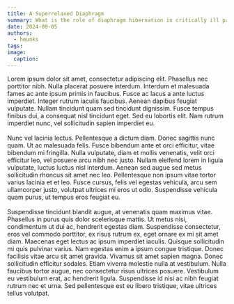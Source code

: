 ```yaml
---
title: A Superrelaxed Diaphragm
summary: What is the role of diaphragm hibernation in critically ill patients?
date: 2024-09-05
authors:
  - heunks
tags:
image:
  caption:
---
```

Lorem ipsum dolor sit amet, consectetur adipiscing elit. Phasellus nec porttitor nibh. Nulla placerat posuere interdum. Interdum et malesuada fames ac ante ipsum primis in faucibus. Fusce ac lacus a ante luctus imperdiet. Integer rutrum iaculis faucibus. Aenean dapibus feugiat vulputate. Nullam tincidunt quam sed tincidunt dignissim. Fusce tempus finibus dui, a consequat nisl tincidunt eget. Sed eu lobortis elit. Nam rutrum imperdiet nunc, vel sollicitudin sapien imperdiet eu.
<br><br>
Nunc vel lacinia lectus. Pellentesque a dictum diam. Donec sagittis nunc quam. Ut ac malesuada felis. Fusce bibendum ante et orci efficitur, vitae bibendum mi fringilla. Nulla vulputate, diam et mollis venenatis, velit orci efficitur leo, vel posuere arcu nibh nec justo. Nullam eleifend lorem in ligula vulputate, luctus luctus nisl interdum. Aenean sed augue sed metus sollicitudin rhoncus sit amet nec leo. Pellentesque non ipsum vitae tortor varius lacinia et et leo. Fusce cursus, felis vel egestas vehicula, arcu sem ullamcorper justo, volutpat ultrices mi eros ut odio. Suspendisse vehicula quam purus, ut tempus eros feugiat eu.
<br><br>
Suspendisse tincidunt blandit augue, at venenatis quam maximus vitae. Phasellus in purus quis dolor scelerisque mattis. Ut metus nisi, condimentum ut dui ac, hendrerit egestas diam. Suspendisse consectetur, eros vel commodo porttitor, ex risus rutrum ex, eget ornare ex mi sit amet diam. Maecenas eget lectus ac ipsum imperdiet iaculis. Quisque sollicitudin mi quis pulvinar varius. Nam egestas enim a ipsum congue tristique. Donec facilisis vitae arcu sit amet gravida. Vivamus sit amet sapien magna. Donec sollicitudin efficitur sodales. Etiam viverra molestie nulla at vestibulum. Nulla faucibus tortor augue, nec consectetur risus ultrices posuere. Vestibulum eu vestibulum erat, ac hendrerit ligula. Suspendisse id nisi ac nibh feugiat rutrum nec et urna. Sed pellentesque est eu libero tristique, vitae ultrices tellus volutpat.